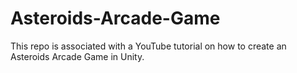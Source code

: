 # Asteroids-Arcade-Game
This repo is associated with a YouTube tutorial on how to create an Asteroids Arcade Game in Unity. 

